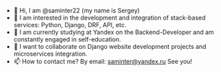 - 👋 Hi, I am @saminter22 (my name is Sergey)
- 👀 I am interested in the development and integration of stack-based services: Python, Django, DRF, API, etc.
- 🌱 I am currently studying at Yandex on the Backend-Developer and am constantly engaged in self-education.
- 💞️ I want to collaborate on Django website development projects and microservices integration.
- 📫 How to contact me? By email: saminter@yandex.ru 
See you!

<!---
saminter22/saminter22 is a ✨ special ✨ repository because its `README.md` (this file) appears on your GitHub profile.
You can click the Preview link to take a look at your changes.
--->
